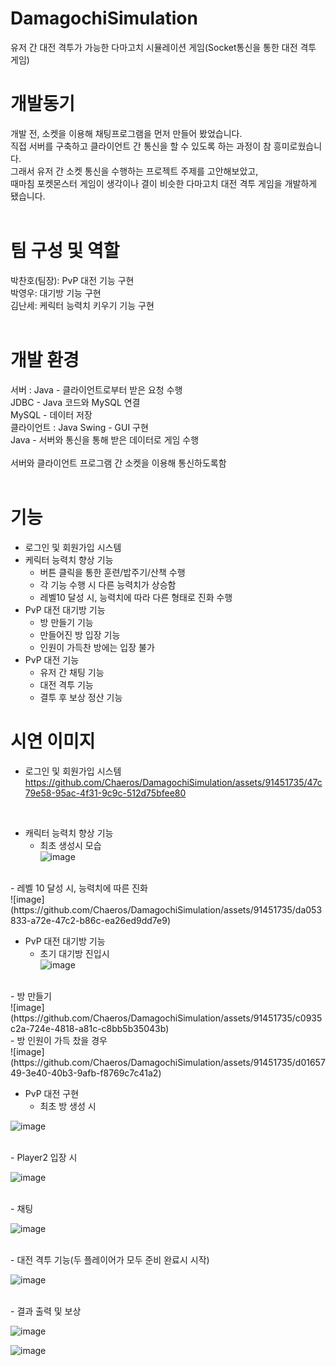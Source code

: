# DamagochiSimulation
유저 간 대전 격투가 가능한 다마고치 시뮬레이션 게임(Socket통신을 통한 대전 격투 게임)
<br>

# 개발동기
개발 전, 소켓을 이용해 채팅프로그램을 먼저 만들어 봤었습니다.<br>
직접 서버를 구축하고 클라이언트 간 통신을 할 수 있도록 하는 과정이 참 흥미로웠습니다.<br>
그래서 유저 간 소켓 통신을 수행하는 프로젝트 주제를 고안해보았고,<br>
때마침 포켓몬스터 게임이 생각이나 결이 비슷한 다마고치 대전 격투 게임을 개발하게 됐습니다.<br>
<br>

# 팀 구성 및 역할
박찬호(팀장): PvP 대전 기능 구현<br>
박영우: 대기방 기능 구현<br>
김난세: 케릭터 능력치 키우기 기능 구현<br>
<br> 

# 개발 환경
서버 : Java - 클라이언트로부터 받은 요청 수행<br>
       JDBC - Java 코드와 MySQL 연결<br>
       MySQL - 데이터 저장<br>
클라이언트 : Java Swing - GUI 구현<br>
             Java - 서버와 통신을 통해 받은 데이터로 게임 수행<br>
<br>
서버와 클라이언트 프로그램 간 소켓을 이용해 통신하도록함<br>
<br>

# 기능
- 로그인 및 회원가입 시스템
- 케릭터 능력치 향상 기능
  - 버튼 클릭을 통한 훈련/밥주기/산책 수행
  - 각 기능 수행 시 다른 능력치가 상승함
  - 레벨10 달성 시, 능력치에 따라 다른 형태로 진화 수행
- PvP 대전 대기방 기능
  - 방 만들기 기능
  - 만들어진 방 입장 기능
  - 인원이 가득찬 방에는 입장 불가
- PvP 대전 기능
  - 유저 간 채팅 기능
  - 대전 격투 기능
  - 결투 후 보상 정산 기능

# 시연 이미지
- 로그인 및 회원가입 시스템<br>
https://github.com/Chaeros/DamagochiSimulation/assets/91451735/47c79e58-95ac-4f31-9c9c-512d75bfee80
<br>

- 캐릭터 능력치 향상 기능
  - 최초 생성시 모습<br>
![image](https://github.com/Chaeros/DamagochiSimulation/assets/91451735/6aa21c0a-412b-4c91-9ced-0bdcf21d4805)
<br>
  - 레벨 10 달성 시, 능력치에 따른 진화<br>
![image](https://github.com/Chaeros/DamagochiSimulation/assets/91451735/da053833-a72e-47c2-b86c-ea26ed9dd7e9)

<br>

- PvP 대전 대기방 기능
  - 초기 대기방 진입시<br>
![image](https://github.com/Chaeros/DamagochiSimulation/assets/91451735/b8eea390-4198-47df-87f4-c5e7279d9c73)

<br>
  - 방 만들기<br>
![image](https://github.com/Chaeros/DamagochiSimulation/assets/91451735/c0935c2a-724e-4818-a81c-c8bb5b35043b)

<br>
  - 방 인원이 가득 찼을 경우<br>
![image](https://github.com/Chaeros/DamagochiSimulation/assets/91451735/d0165749-3e40-40b3-9afb-f8769c7c41a2)

<br>

- PvP 대전 구현
  - 최초 방 생성 시<br>
  
![image](https://github.com/Chaeros/DamagochiSimulation/assets/91451735/10a1529d-aebd-4462-be83-ac79a9130cff)

<br>
  - Player2 입장 시<br>
  
![image](https://github.com/Chaeros/DamagochiSimulation/assets/91451735/0cd4358b-43d1-455b-a0ba-d34340d12ca4)

<br>
  - 채팅 <br>
  
![image](https://github.com/Chaeros/DamagochiSimulation/assets/91451735/7d9155e3-0471-4c70-90a5-c50ffc9d2aec)

<br>
  - 대전 격투 기능(두 플레이어가 모두 준비 완료시 시작)<br>
  
![image](https://github.com/Chaeros/DamagochiSimulation/assets/91451735/19bf5d60-8c2b-4e8f-b087-e3ef8e15eb8f)

<br>
  - 결과 출력 및 보상<br>
  
![image](https://github.com/Chaeros/DamagochiSimulation/assets/91451735/bc6d9cfa-e817-45d6-84da-44c73374479a)

![image](https://github.com/Chaeros/DamagochiSimulation/assets/91451735/629aaee4-2431-45ca-a196-1b01a1ca5047)

<br>

